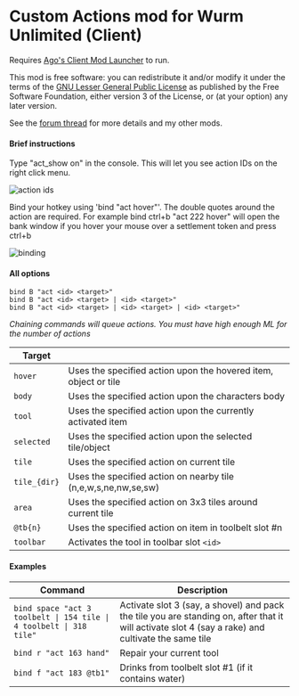 # Custom Actions mod for Wurm Unlimited (Client)

Requires [Ago's Client Mod Launcher](https://github.com/ago1024/WurmClientModLauncher/releases) to run.

This mod is free software: you can redistribute it and/or modify it under the terms of the [GNU Lesser General Public License](http://www.gnu.org/licenses/lgpl-3.0.en.html) as published by the Free Software Foundation, either version 3 of the License, or (at your option) any later version.

See the [forum thread](https://forum.wurmonline.com/index.php?/topic/136575-released-improved-compass-no-winter-better-tooltips-custom-actions-max-toolbelt-time-lock-skill-gain-tracker-updated-june-2/) for more details and my other mods.


#### Brief instructions
Type "act_show on" in the console. This will let you see action IDs on the right click menu.

![action ids](http://i.imgur.com/aY4voyx.jpg)

Bind your hotkey using 'bind <key> "act <id> hover"'. The double quotes around the action are required. For example bind ctrl+b "act 222 hover" will open the bank window if you hover your mouse over a settlement token and press ctrl+b

![binding](http://i.imgur.com/2WXkmXf.jpg)

#### All options

```
bind B "act <id> <target>"
bind B "act <id> <target> | <id> <target>"
bind B "act <id> <target> | <id> <target> | <id> <target>"
```
_Chaining commands will queue actions. You must have high enough ML for the number of actions_

| Target      |                                                                 |
| ----------- | --------------------------------------------------------------- |
| `hover`     | Uses the specified action upon the hovered item, object or tile |
| `body`      | Uses the specified action upon the characters body              |
| `tool`      | Uses the specified action upon the currently activated item     |
| `selected`  | Uses the specified action upon the selected tile/object         |
| `tile`      | Uses the specified action on current tile                       |
| `tile_{dir}`| Uses the specified action on nearby tile (n,e,w,s,ne,nw,se,sw)  |
| `area`      | Uses the specified action on 3x3 tiles around current tile      |
| `@tb{n}`    | Uses the specified action on item in toolbelt slot #n           |
| `toolbar`   | Activates the tool in toolbar slot `<id>`                       |

#### Examples

| Command                         | Description                                |
| ------------------------------- | ------------------------------------------ |
| `bind space "act 3 toolbelt \| 154 tile \| 4 toolbelt \| 318 tile"` | Activate slot 3 (say, a shovel) and pack the tile you are standing on, after that it will activate slot 4 (say a rake) and cultivate the same tile |
| `bind r "act 163 hand"` | Repair your current tool |
| `bind f "act 183 @tb1"` | Drinks from toolbelt slot #1 (if it contains water) |
